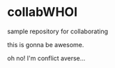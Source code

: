 # collabWHOI
sample repository for collaborating

this is gonna be awesome.

oh no! I'm conflict averse...